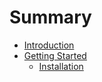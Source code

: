 # Summary

* [Introduction](README.md)
* [Getting Started](getting_started/README)
   * [Installation](getting_started/installation)

